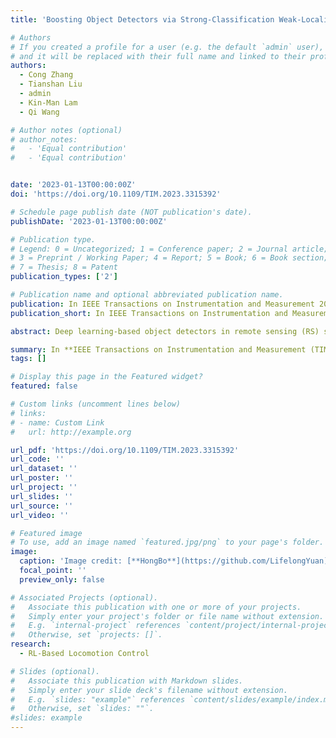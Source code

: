 ```yaml
---
title: 'Boosting Object Detectors via Strong-Classification Weak-Localization Pretraining in Remote Sensing Imagery'

# Authors
# If you created a profile for a user (e.g. the default `admin` user), write the username (folder name) here
# and it will be replaced with their full name and linked to their profile.
authors:
  - Cong Zhang
  - Tianshan Liu
  - admin
  - Kin-Man Lam
  - Qi Wang

# Author notes (optional)
# author_notes:
#   - 'Equal contribution'
#   - 'Equal contribution'


date: '2023-01-13T00:00:00Z'
doi: 'https://doi.org/10.1109/TIM.2023.3315392'

# Schedule page publish date (NOT publication's date).
publishDate: '2023-01-13T00:00:00Z'

# Publication type.
# Legend: 0 = Uncategorized; 1 = Conference paper; 2 = Journal article;
# 3 = Preprint / Working Paper; 4 = Report; 5 = Book; 6 = Book section;
# 7 = Thesis; 8 = Patent
publication_types: ['2']

# Publication name and optional abbreviated publication name.
publication: In IEEE Transactions on Instrumentation and Measurement 2023
publication_short: In IEEE Transactions on Instrumentation and Measurement (TIM)

abstract: Deep learning-based object detectors in remote sensing (RS) scenarios typically follow the paradigm of pretraining and fine-tuning to alleviate the limitation of insufficient downstream data. Despite the improved performance, existing pretraining paradigms are suboptimal due to three deficiencies, 1) inconsistent domains, i.e., pretraining on natural scenes and fine-tuning for RS scenes; 2) mismatched task objectives, i.e., classification-oriented pretraining while detection-oriented fine-tuning; and 3) misaligned architectures, i.e., pretraining only one bare backbone yet neglecting other vital detection components. Against these issues, this article proposes a novel pretraining paradigm specifically for the task of RS object detection, namely, RS strong-classification weak-localization (SCWL) pretraining. Unlike conventional classification pretraining, such as the widely used ImageNet pretraining, our pretraining strategy can adaptively perform bounding box generation on a reconstructed large-scale RS classification-style dataset. These pseudobounding boxes are integrated with the original accurate class labels as location- and category-related supervisions, respectively, to pretrain the entire RS detectors. The proposed RS SCWL pretraining paradigm is able to significantly improve downstream detection performance and outperforms classification pretraining methods, including ImageNet pretraining. Extensive experiments on different object detection datasets demonstrate its effectiveness and superiority in boosting various RS detectors.

summary: In **IEEE Transactions on Instrumentation and Measurement (TIM)**, 2023. 
tags: []

# Display this page in the Featured widget?
featured: false

# Custom links (uncomment lines below)
# links:
# - name: Custom Link
#   url: http://example.org

url_pdf: 'https://doi.org/10.1109/TIM.2023.3315392'
url_code: ''
url_dataset: ''
url_poster: ''
url_project: ''
url_slides: ''
url_source: ''
url_video: ''

# Featured image
# To use, add an image named `featured.jpg/png` to your page's folder.
image:
  caption: 'Image credit: [**HongBo**](https://github.com/LifelongYuan)'
  focal_point: ''
  preview_only: false

# Associated Projects (optional).
#   Associate this publication with one or more of your projects.
#   Simply enter your project's folder or file name without extension.
#   E.g. `internal-project` references `content/project/internal-project/index.md`.
#   Otherwise, set `projects: []`.
research:
  - RL-Based Locomotion Control

# Slides (optional).
#   Associate this publication with Markdown slides.
#   Simply enter your slide deck's filename without extension.
#   E.g. `slides: "example"` references `content/slides/example/index.md`.
#   Otherwise, set `slides: ""`.
#slides: example
---
```

